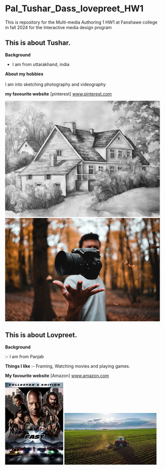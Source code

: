 # Pal_Tushar_Dass_lovepreet_HW1
This is repository for the Multi-media Authoring 1 HW1 at Fanshawe college in fall 2024 for the Interactive media design program

## This is about Tushar.

**Background** 
- I am from uttarakhand, india 

**About my hobbies**  
<br>
I am into sketching photography and videography 

**my favourite website**
[pinterest] www.pinterest.com 


![Fender Telecaster](images/a.webp)
![Fender Telecaster](images/b.bb.jpg)

## This is about Lovpreet.

**Background**

:- I am from Panjab

**Things I like**
:- Framing, Watching movies and playing games.

**My favourite website**
[Amazon] www.amazon.com

![Fender Telecaster](images/bd.jpeg)
![Fender Telecaster](images/ab.jpeg)